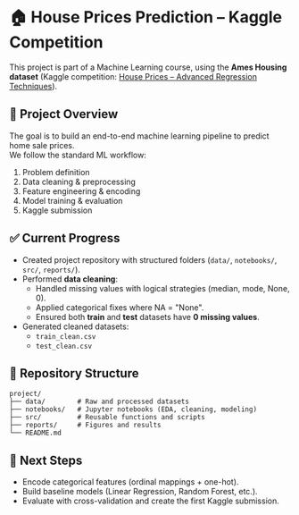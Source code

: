 # 🏠 House Prices Prediction – Kaggle Competition

This project is part of a Machine Learning course, using the **Ames Housing dataset** (Kaggle competition: [House Prices – Advanced Regression Techniques](https://www.kaggle.com/c/house-prices-advanced-regression-techniques)).

## 📌 Project Overview

The goal is to build an end-to-end machine learning pipeline to predict home sale prices.  
We follow the standard ML workflow:

1. Problem definition
2. Data cleaning & preprocessing
3. Feature engineering & encoding
4. Model training & evaluation
5. Kaggle submission

## ✅ Current Progress

- Created project repository with structured folders (`data/`, `notebooks/`, `src/`, `reports/`).
- Performed **data cleaning**:
  - Handled missing values with logical strategies (median, mode, None, 0).
  - Applied categorical fixes where NA = "None".
  - Ensured both **train** and **test** datasets have **0 missing values**.
- Generated cleaned datasets:
  - `train_clean.csv`
  - `test_clean.csv`

## 📂 Repository Structure

```
project/
├── data/        # Raw and processed datasets
├── notebooks/   # Jupyter notebooks (EDA, cleaning, modeling)
├── src/         # Reusable functions and scripts
├── reports/     # Figures and results
└── README.md
```

## 🚀 Next Steps

- Encode categorical features (ordinal mappings + one-hot).
- Build baseline models (Linear Regression, Random Forest, etc.).
- Evaluate with cross-validation and create the first Kaggle submission.
